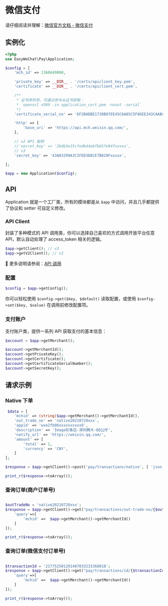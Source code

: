 # 微信支付

请仔细阅读并理解：[微信官方文档 - 微信支付](https://pay.weixin.qq.com/wiki/doc/apiv3/wxpay/pages/index.shtml)

## 实例化

```php
<?php
use EasyWeChat\Pay\Application;

$config = [
    'mch_id' => 1360649000,

    'private_key' => __DIR__ . '/certs/apiclient_key.pem',
    'certificate' => __DIR__ . '/certs/apiclient_cert.pem',

    /**
     * 证书序列号，可通过命令从证书获取：
     * `openssl x509 -in application_cert.pem -noout -serial`
     */
    'certificate_serial_no' => '6F2BADBE1738B07EE45C6A85C5F86EE343CAABC3',

    'http' => [
        'base_uri' => 'https://api.mch.weixin.qq.com/',
    ],

    // v2 API 秘钥
    //'secret_key' => '26db3e15cfedb44abfbb5fe94fxxxxx',
    // v3
    'secret_key' => '43A03299A3C3FED3D8CE7B820Fxxxxx',

];

$app = new Application($config);
```

## API

Application 就是一个工厂类，所有的模块都是从 `$app` 中访问，并且几乎都提供了协议和 setter 可自定义修改。

### API Client

封装了多种模式的 API 调用类，你可以选择自己喜欢的方式调用开放平台任意 API，默认自动处理了 access_token 相关的逻辑。

```php
$app->getClient(); // v3
$app->getV2Client(); // v2
```

:book: 更多说明请参阅：[API 调用](../common/client.md)

### 配置

```php
$config = $app->getConfig();
```

你可以轻松使用 `$config->get($key, $default)` 读取配置，或使用 `$config->set($key, $value)` 在调用前修改配置项。

### 支付账户

支付账户类，提供一系列 API 获取支付的基本信息：

```php
$account = $app->getMerchant();

$account->getMerchantId();
$account->getPrivateKey();
$account->getCertificate();
$account->getCertificateSerialNumber();
$account->getSecretKey();
```

## 请求示例

### Native 下单

```php
 $data = [
    'mchid' => (string)$app->getMerchant()->getMerchantId(),
    'out_trade_no' => 'native20210720xxx',
    'appid' => 'wxe2fb06xxxxxxxxxx6',
    'description' => 'Image形象店-深圳腾大-QQ公仔',
    'notify_url' => 'https://weixin.qq.com/',
    'amount' => [
        'total' => 1,
        'currency' => 'CNY',
    ]
];

$response = $app->getClient()->post('pay/transactions/native', [ 'json' => $data ]);

print_r($response->toArray());
```

### 查询订单(商户订单号)

```php

$outTradeNo = 'native20210720xxx';
$response = $app->getClient()->get("pay/transactions/out-trade-no/{$outTradeNo}", [
    'query'=>[
        'mchid' =>  $app->getMerchant()->getMerchantId()
    ]
]);

print_r($response->toArray());
```

### 查询订单(微信支付订单号)

```php

$transactionId = '217752501201407033233368018';
$response = $app->getClient()->get("pay/transactions/id/{$transactionId}", [
    'query'=>[
        'mchid' =>  $app->getMerchant()->getMerchantId()
    ]
]);

print_r($response->toArray());
```
